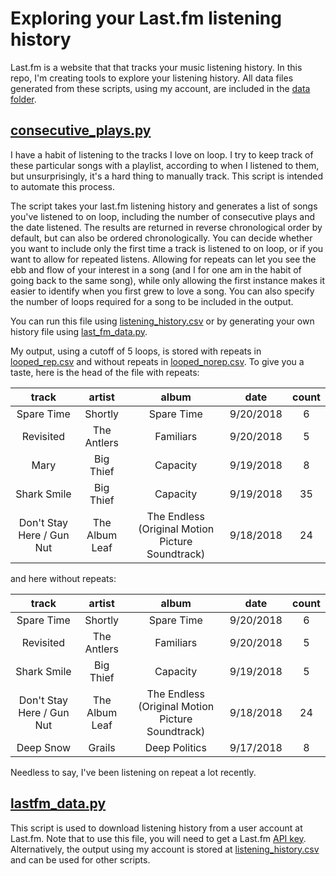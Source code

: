 # Exploring your Last.fm listening history

Last.fm is a website that that tracks your music listening history. In this repo, I'm creating tools to explore your listening history. All data files generated from these scripts, using my account, are included in the [data folder](https://github.com/becca-miller/lastfm-music/tree/master/data).

## [consecutive_plays.py](https://github.com/becca-miller/lastfm-music/blob/master/consecutive_plays.py)

I have a habit of listening to the tracks I love on loop. I try to keep track of these particular songs with a playlist, according to when I listened to them, but unsurprisingly, it's a hard thing to manually track. This script is intended to automate this process. 

The script takes your last.fm listening history and generates a list of songs you've listened to on loop, including the number of consecutive plays and the date listened. The results are returned in reverse chronological order by default, but can also be ordered chronologically. You can decide whether you want to include only the first time a track is listened to on loop, or if you want to allow for repeated listens. Allowing for repeats can let you see the ebb and flow of your interest in a song (and I for one am in the habit of going back to the same song), while only allowing the first instance makes it easier to identify when you first grew to love a song. You can also specify the number of loops required for a song to be included in the output.

You can run this file using [listening_history.csv](https://github.com/becca-miller/lastfm-music/blob/master/data/listening_history.csv) or by generating your own history file using [last_fm_data.py](https://github.com/becca-miller/lastfm-music/blob/master/lastfm_data.py). 

My output, using a cutoff of 5 loops, is stored with repeats in [looped_rep.csv](https://github.com/becca-miller/lastfm-music/blob/master/data/looped_rep.csv) and without repeats in [looped_norep.csv](https://github.com/becca-miller/lastfm-music/blob/master/data/looped_norep.csv). To give you a taste, here is the head of the file with repeats:

|track|artist|album|date|count|
|:---:|:----:|:---:|:---:|:---:|
|Spare Time|Shortly|Spare Time|9/20/2018|6|
|Revisited|The Antlers|Familiars|9/20/2018|5|
|Mary|Big Thief|Capacity|9/19/2018|8|
|Shark Smile|Big Thief|Capacity|9/19/2018|35|
|Don't Stay Here / Gun Nut|The Album Leaf|The Endless (Original Motion Picture Soundtrack)|9/18/2018|24|

and here without repeats:

|track|artist|album|date|count|
|:---:|:----:|:---:|:---:|:---:|
|Spare Time|Shortly|Spare Time|9/20/2018|6|
|Revisited|The Antlers|Familiars|9/20/2018|5|
|Shark Smile|Big Thief|Capacity|9/19/2018|5|
|Don't Stay Here / Gun Nut|The Album Leaf|The Endless (Original Motion Picture Soundtrack)|9/18/2018|24|
|Deep Snow|Grails|Deep Politics|9/17/2018|8|

Needless to say, I've been listening on repeat a lot recently.

## [lastfm_data.py](https://github.com/becca-miller/lastfm-music/blob/master/lastfm_data.py)

This script is used to download listening history from a user account at Last.fm. Note that to use this file, you will need to get a Last.fm [API key](https://www.last.fm/api). Alternatively, the output using my account is stored at [listening_history.csv](https://github.com/becca-miller/lastfm-music/blob/master/data/listening_history.csv) and can be used for other scripts.
